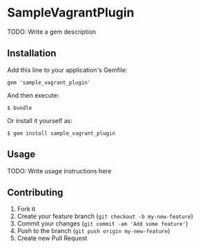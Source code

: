 # SampleVagrantPlugin

TODO: Write a gem description

## Installation

Add this line to your application's Gemfile:

    gem 'sample_vagrant_plugin'

And then execute:

    $ bundle

Or install it yourself as:

    $ gem install sample_vagrant_plugin

## Usage

TODO: Write usage instructions here

## Contributing

1. Fork it
2. Create your feature branch (`git checkout -b my-new-feature`)
3. Commit your changes (`git commit -am 'Add some feature'`)
4. Push to the branch (`git push origin my-new-feature`)
5. Create new Pull Request
